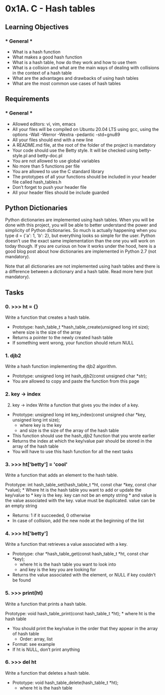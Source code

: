 # 0x1A. C - Hash tables

## Learning Objectives
### * General *

* What is a hash function
* What makes a good hash function
* What is a hash table, how do they work and how to use them
* What is a collision and what are the main ways of dealing with collisions in the context of a hash table
* What are the advantages and drawbacks of using hash tables
* What are the most common use cases of hash tables

## Requirements
### * General *

- Allowed editors: vi, vim, emacs
- All your files will be compiled on Ubuntu 20.04 LTS using gcc, using the options -Wall -Werror -Wextra -pedantic -std=gnu89
- All your files should end with a new line
- A README.md file, at the root of the folder of the project is mandatory
- Your code should use the Betty style. It will be checked using betty-style.pl and betty-doc.pl
- You are not allowed to use global variables
- No more than 5 functions per file
- You are allowed to use the C standard library
- The prototypes of all your functions should be included in your header file called hash_tables.h
- Don’t forget to push your header file
- All your header files should be include guarded

## Python Dictionaries

Python dictionaries are implemented using hash tables. When you will be done with this project, you will be able to better understand the power and simplicity of Python dictionaries. So much is actually happening when you type d = {'a': 1, 'b': 2}, but everything looks so simple for the user. Python doesn’t use the exact same implementation than the one you will work on today though. If you are curious on how it works under the hood, here is a good blog post about how dictionaries are implemented in Python 2.7 (not mandatory).

Note that all dictionaries are not implemented using hash tables and there is a difference between a dictionary and a hash table. Read more here (not mandatory).

## Tasks

### 0. >>> ht = {}
Write a function that creates a hash table.

* Prototype: hash_table_t *hash_table_create(unsigned long int size);
where size is the size of the array
* Returns a pointer to the newly created hash table
* If something went wrong, your function should return NULL

### 1. djb2
Write a hash function implementing the djb2 algorithm.

* Prototype: unsigned long int hash_djb2(const unsigned char *str);
* You are allowed to copy and paste the function from this page

### 2. key -> index
2. key -> index
Write a function that gives you the index of a key.

* Prototype: unsigned long int key_index(const unsigned char *key, unsigned long int size);
	* where key is the key
	* and size is the size of the array of the hash table
* This function should use the hash_djb2 function that you wrote earlier
* Returns the index at which the key/value pair should be stored in the array of the hash table
* You will have to use this hash function for all the next tasks

### 3. >>> ht['betty'] = 'cool'
Write a function that adds an element to the hash table.

Prototype: int hash_table_set(hash_table_t *ht, const char *key, const char *value);
	* Where ht is the hash table you want to add or update the key/value to
	* key is the key. key can not be an empty string
	* and value is the value associated with the key. value must be duplicated. value can be an empty string
* Returns: 1 if it succeeded, 0 otherwise
* In case of collision, add the new node at the beginning of the list

### 4. >>> ht['betty']
Write a function that retrieves a value associated with a key.

* Prototype: char *hash_table_get(const hash_table_t *ht, const char *key);
	* where ht is the hash table you want to look into
	* and key is the key you are looking for
* Returns the value associated with the element, or NULL if key couldn’t be found

### 5. >>> print(ht)
Write a function that prints a hash table.

Prototype: void hash_table_print(const hash_table_t *ht);
	* where ht is the hash table
* You should print the key/value in the order that they appear in the array of hash table
	* Order: array, list
* Format: see example
* If ht is NULL, don’t print anything

### 6. >>> del ht
Write a function that deletes a hash table.

* Prototype: void hash_table_delete(hash_table_t *ht);
	* where ht is the hash table
